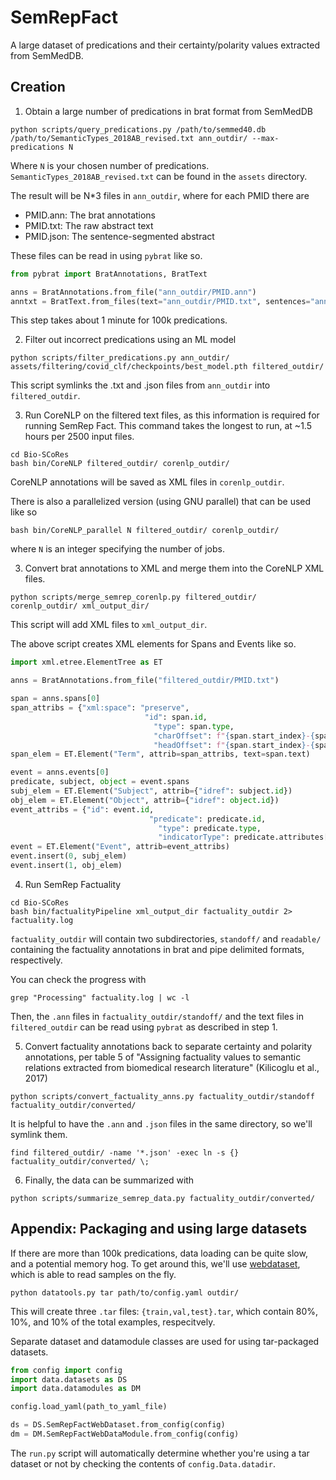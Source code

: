 # SemRepFact
A large dataset of predications and their certainty/polarity values extracted from SemMedDB.


## Creation

1. Obtain a large number of predications in brat format from SemMedDB

```
python scripts/query_predications.py /path/to/semmed40.db /path/to/SemanticTypes_2018AB_revised.txt ann_outdir/ --max-predications N
```

Where `N` is your chosen number of predications. 
`SemanticTypes_2018AB_revised.txt` can be found in the `assets` directory.

The result will be N*3 files in `ann_outdir`, where for each PMID there are

 * PMID.ann: The brat annotations
 * PMID.txt: The raw abstract text
 * PMID.json: The sentence-segmented abstract

These files can be read in using `pybrat` like so.

```python
from pybrat import BratAnnotations, BratText

anns = BratAnnotations.from_file("ann_outdir/PMID.ann")
anntxt = BratText.from_files(text="ann_outdir/PMID.txt", sentences="ann_outdir/PMID.json")
```

This step takes about 1 minute for 100k predications.


2. Filter out incorrect predications using an ML model


```
python scripts/filter_predications.py ann_outdir/ assets/filtering/covid_clf/checkpoints/best_model.pth filtered_outdir/
```

This script symlinks the .txt and .json files from `ann_outdir` into `filtered_outdir`.


3. Run CoreNLP on the filtered text files, as this information is required for running SemRep Fact. This command takes the longest to run, at ~1.5 hours per 2500 input files.

```
cd Bio-SCoRes
bash bin/CoreNLP filtered_outdir/ corenlp_outdir/
```

CoreNLP annotations will be saved as XML files in `corenlp_outdir`.

There is also a parallelized version (using GNU parallel) that can be used like so

```
bash bin/CoreNLP_parallel N filtered_outdir/ corenlp_outdir/
```

where `N` is an integer specifying the number of jobs.


3. Convert brat annotations to XML and merge them into the CoreNLP XML files.

```
python scripts/merge_semrep_corenlp.py filtered_outdir/ corenlp_outdir/ xml_output_dir/
```

This script will add XML files to `xml_output_dir`.


The above script creates XML elements for Spans and Events like so.

```python
import xml.etree.ElementTree as ET

anns = BratAnnotations.from_file("filtered_outdir/PMID.txt")

span = anns.spans[0]
span_attribs = {"xml:space": "preserve",
							  "id": span.id,
								"type": span.type,
								"charOffset": f"{span.start_index}-{span.end_index}",
								"headOffset": f"{span.start_index}-{span.end_index}"}
span_elem = ET.Element("Term", attrib=span_attribs, text=span.text)

event = anns.events[0]
predicate, subject, object = event.spans
subj_elem = ET.Element("Subject", attrib={"idref": subject.id})
obj_elem = ET.Element("Object", attrib={"idref": object.id})
event_attribs = {"id": event.id,
							   "predicate": predicate.id,
								 "type": predicate.type,
								 "indicatorType": predicate.attributes["indicatorType"]}
event = ET.Element("Event", attrib=event_attribs)
event.insert(0, subj_elem)
event.insert(1, obj_elem)
```


4. Run SemRep Factuality

```
cd Bio-SCoRes
bash bin/factualityPipeline xml_output_dir factuality_outdir 2> factuality.log
```

`factuality_outdir` will contain two subdirectories, `standoff/` and `readable/` containing the factuality annotations in brat and pipe delimited formats, respectively.

You can check the progress with

```
grep "Processing" factuality.log | wc -l
```

Then, the `.ann` files in `factuality_outdir/standoff/` and the text files in `filtered_outdir` can be read using `pybrat` as described in step 1.


5. Convert factuality annotations back to separate certainty and polarity annotations, per table 5 of
"Assigning factuality values to semantic relations extracted from biomedical research literature" (Kilicoglu et al., 2017)

```
python scripts/convert_factuality_anns.py factuality_outdir/standoff factuality_outdir/converted/
```

It is helpful to have the `.ann` and `.json` files in the same directory, so we'll symlink them.

```
find filtered_outdir/ -name '*.json' -exec ln -s {} factuality_outdir/converted/ \;
```

6. Finally, the data can be summarized with 

```
python scripts/summarize_semrep_data.py factuality_outdir/converted/
```

## Appendix: Packaging and using large datasets

If there are more than 100k predications, data loading can be quite slow, and a potential memory hog. To get around this,
we'll use [webdataset](), which is able to read samples on the fly. 

```
python datatools.py tar path/to/config.yaml outdir/
```

This will create three `.tar` files: `{train,val,test}.tar`, which contain 80%, 10%, and 10% of the total examples, respecitvely.

Separate dataset and datamodule classes are used for using tar-packaged datasets.

```python
from config import config
import data.datasets as DS
import data.datamodules as DM

config.load_yaml(path_to_yaml_file)

ds = DS.SemRepFactWebDataset.from_config(config)
dm = DM.SemRepFactWebDataModule.from_config(config)
```

The `run.py` script will automatically determine whether you're using a tar dataset or not
by checking the contents of `config.Data.datadir`.
